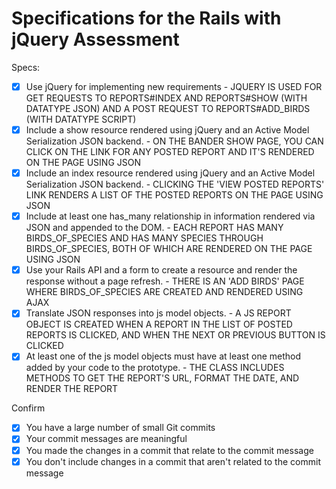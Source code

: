# Specifications for the Rails with jQuery Assessment

Specs:
- [x] Use jQuery for implementing new requirements - JQUERY IS USED FOR GET REQUESTS TO REPORTS#INDEX AND REPORTS#SHOW (WITH DATATYPE JSON) AND A POST REQUEST TO REPORTS#ADD_BIRDS (WITH DATATYPE SCRIPT)
- [x] Include a show resource rendered using jQuery and an Active Model Serialization JSON backend. - ON THE BANDER SHOW PAGE, YOU CAN CLICK ON THE LINK FOR ANY POSTED REPORT AND IT'S RENDERED ON THE PAGE USING JSON
- [x] Include an index resource rendered using jQuery and an Active Model Serialization JSON backend. - CLICKING THE 'VIEW POSTED REPORTS' LINK RENDERS A LIST OF THE POSTED REPORTS ON THE PAGE USING JSON
- [x] Include at least one has_many relationship in information rendered via JSON and appended to the DOM. - EACH REPORT HAS MANY BIRDS_OF_SPECIES AND HAS MANY SPECIES THROUGH BIRDS_OF_SPECIES, BOTH OF WHICH ARE RENDERED ON THE PAGE USING JSON
- [x] Use your Rails API and a form to create a resource and render the response without a page refresh. - THERE IS AN 'ADD BIRDS' PAGE WHERE BIRDS_OF_SPECIES ARE CREATED AND RENDERED USING AJAX
- [x] Translate JSON responses into js model objects. - A JS REPORT OBJECT IS CREATED WHEN A REPORT IN THE LIST OF POSTED REPORTS IS CLICKED, AND WHEN THE NEXT OR PREVIOUS BUTTON IS CLICKED
- [x] At least one of the js model objects must have at least one method added by your code to the prototype. - THE CLASS INCLUDES METHODS TO GET THE REPORT'S URL, FORMAT THE DATE, AND RENDER THE REPORT

Confirm
- [x] You have a large number of small Git commits
- [x] Your commit messages are meaningful
- [x] You made the changes in a commit that relate to the commit message
- [x] You don't include changes in a commit that aren't related to the commit message
